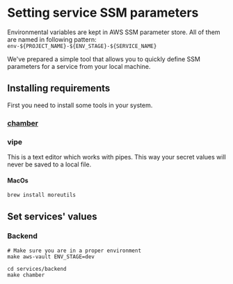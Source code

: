 # Setting service SSM parameters
Environmental variables are kept in AWS SSM parameter store. All of them are named in following pattern: 
`env-${PROJECT_NAME}-${ENV_STAGE}-${SERVICE_NAME}`

We've prepared a simple tool that allows you to quickly define SSM parameters for a 
service from your local machine. 

## Installing requirements
First you need to install some tools in your system.

### [chamber](https://github.com/segmentio/chamber#installing)
### vipe
This is a text editor which works with pipes. This way your secret values will never be saved to a local file.

#### MacOs
```shell
brew install moreutils
```

## Set services' values
### Backend
```shell
# Make sure you are in a proper environment
make aws-vault ENV_STAGE=dev

cd services/backend
make chamber
```
